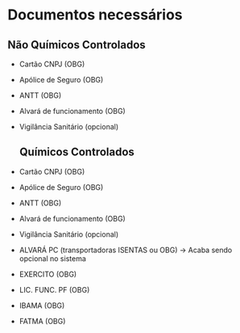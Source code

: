 # Documentos necessários

## Não Químicos Controlados
- Cartão CNPJ (OBG)
- Apólice de Seguro (OBG)
- ANTT (OBG)
- Alvará de funcionamento (OBG)
- Vigilância Sanitário (opcional)

  ## Químicos Controlados
- Cartão CNPJ (OBG)
- Apólice de Seguro (OBG)
- ANTT (OBG)
- Alvará de funcionamento (OBG)
- Vigilância Sanitário (opcional)
- ALVARÁ PC (transportadoras ISENTAS ou OBG) -> Acaba sendo opcional no sistema
- EXERCITO	(OBG)
- LIC. FUNC. PF	(OBG)
- IBAMA (OBG)
- FATMA (OBG)
